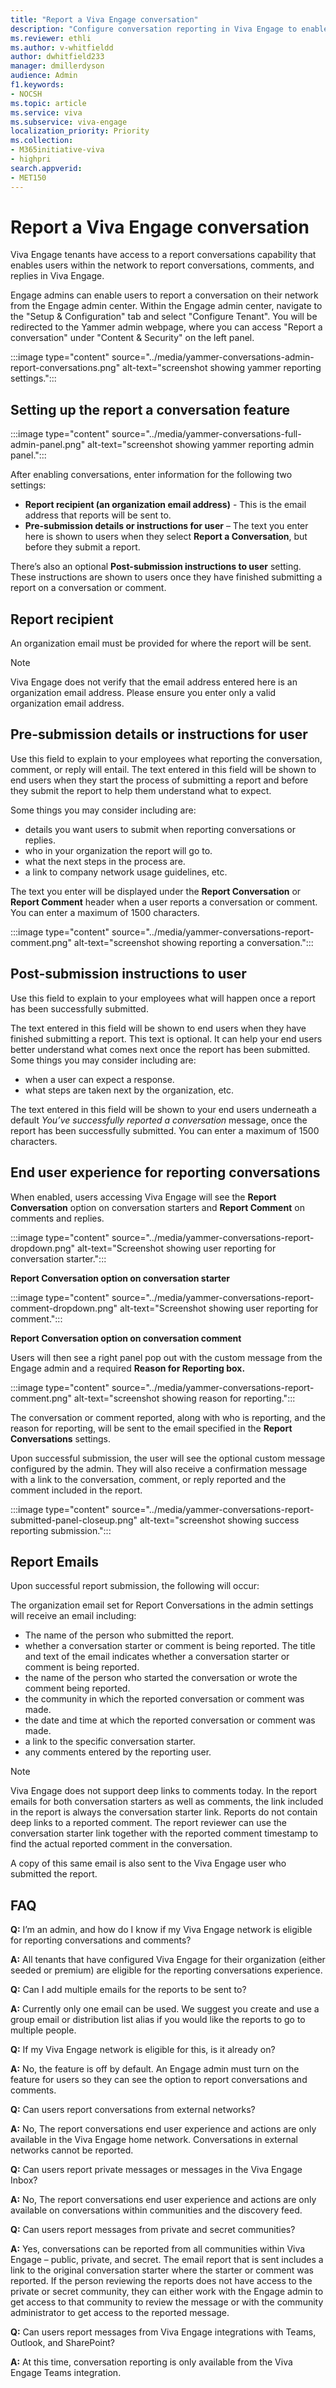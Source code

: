 ```yaml
---
title: "Report a Viva Engage conversation"
description: "Configure conversation reporting in Viva Engage to enable people to report conversation starter posts and comments that do not follow guidelines or policies."
ms.reviewer: ethli
ms.author: v-whitfieldd
author: dwhitfield233
manager: dmillerdyson
audience: Admin
f1.keywords:
- NOCSH
ms.topic: article
ms.service: viva
ms.subservice: viva-engage
localization_priority: Priority
ms.collection:  
- M365initiative-viva
- highpri
search.appverid:
- MET150
---
```


# Report a Viva Engage conversation

 Viva Engage tenants have access to a report conversations capability that enables users within the network to report conversations, comments, and replies in Viva Engage.

 Engage admins can enable users to report a conversation on their network from the Engage admin center. Within the Engage admin center, navigate to the "Setup & Configuration" tab and select "Configure Tenant". You will be redirected to the Yammer admin webpage, where you can access "Report a conversation" under "Content & Security" on the left panel.

:::image type="content" source="../media/yammer-conversations-admin-report-conversations.png" alt-text="screenshot showing yammer reporting settings.":::

## Setting up the report a conversation feature

:::image type="content" source="../media/yammer-conversations-full-admin-panel.png" alt-text="screenshot showing yammer reporting admin panel.":::

After enabling conversations, enter information for the following two settings:

- **Report recipient (an organization email address)** - This is the email address that reports will be sent to.
- **Pre-submission details or instructions for user** – The text you enter here is shown to users when they select **Report a Conversation**, but before they submit a report.

There’s also an optional **Post-submission instructions to user** setting. These instructions are shown to users once they have finished submitting a report on a conversation or comment.

## Report recipient

An organization email must be provided for where the report will be sent.

> [!NOTE]
> Viva Engage does not verify that the email address entered here is an organization email address. Please ensure you enter only a valid organization email address.

## Pre-submission details or instructions for user

Use this field to explain to your employees what reporting the conversation, comment, or reply will entail. The text entered in this field will be shown to end users when they start the process of submitting a report and before they submit the report to help them understand what to expect.

Some things you may consider including are:

- details you want users to submit when reporting conversations or replies.
- who in your organization the report will go to.
- what the next steps in the process are.
- a link to company network usage guidelines, etc.

The text you enter will be displayed under the **Report Conversation** or **Report Comment** header when a user reports a conversation or comment. You can enter a maximum of 1500 characters.

:::image type="content" source="../media/yammer-conversations-report-comment.png" alt-text="screenshot showing reporting a conversation.":::

## Post-submission instructions to user

Use this field to explain to your employees what will happen once a report has been successfully submitted.

The text entered in this field will be shown to end users when they have finished submitting a report. This text is optional. It can help your end users better understand what comes next once the report has been submitted. Some things you may consider including are:

- when a user can expect a response.
- what steps are taken next by the organization, etc.

The text entered in this field will be shown to your end users underneath a default *You’ve successfully reported a conversation* message, once the report has been successfully submitted. You can enter a maximum of 1500 characters.

## End user experience for reporting conversations

When enabled, users accessing Viva Engage will see the **Report Conversation** option on conversation starters and **Report Comment** on comments and replies.

:::image type="content" source="../media/yammer-conversations-report-dropdown.png" alt-text="Screenshot showing user reporting for conversation starter.":::

**Report Conversation option on conversation starter**

:::image type="content" source="../media/yammer-conversations-report-comment-dropdown.png" alt-text="Screenshot showing user reporting for comment.":::

**Report Conversation option on conversation comment**

Users will then see a right panel pop out with the custom message from the Engage admin and a required **Reason for Reporting box.**

:::image type="content" source="../media/yammer-conversations-report-comment.png" alt-text="screenshot showing reason for reporting.":::

The conversation or comment reported, along with who is reporting, and the reason for reporting, will be sent to the email specified in the **Report Conversations** settings.

Upon successful submission, the user will see the optional custom message configured by the admin. They will also receive a confirmation message with a link to the conversation, comment, or reply reported and the comment included in the report.

:::image type="content" source="../media/yammer-conversations-report-submitted-panel-closeup.png" alt-text="screenshot showing success reporting submission.":::

## Report Emails

Upon successful report submission, the following will occur:

The organization email set for Report Conversations in the admin settings will receive an email including:

- The name of the person who submitted the report.
- whether a conversation starter or comment is being reported. The title and text of the email indicates whether a conversation starter or comment is being reported.
- the name of the person who started the conversation or wrote the comment being reported.
- the community in which the reported conversation or comment was made.
- the date and time at which the reported conversation or comment was made.
- a link to the specific conversation starter.
- any comments entered by the reporting user.

> [!NOTE]
> Viva Engage does not support deep links to comments today. In the report emails for both conversation starters as well as comments, the link included in the report is always the conversation starter link. Reports do not contain deep links to a reported comment. The report reviewer can use the conversation starter link together with the reported comment timestamp to find the actual reported comment in the conversation.

A copy of this same email is also sent to the Viva Engage user who submitted the report.

## FAQ

**Q:** I’m an admin, and how do I know if my Viva Engage network is eligible for reporting conversations and comments?

**A:** All tenants that have configured Viva Engage for their organization (either seeded or premium) are eligible for the reporting conversations experience.

**Q:** Can I add multiple emails for the reports to be sent to?

**A:** Currently only one email can be used. We suggest you create and use a group email or distribution list alias if you would like the reports to go to multiple people.

**Q:** If my Viva Engage network is eligible for this, is it already on?

**A:** No, the feature is off by default. An Engage admin must turn on the feature for users so they can see the option to report conversations and comments.

**Q:** Can users report conversations from external networks?

**A:** No, The report conversations end user experience and actions are only available in the Viva Engage home network. Conversations in external networks cannot be reported.

**Q:** Can users report private messages or messages in the Viva Engage Inbox?

**A:** No, The report conversations end user experience and actions are only available on conversations within communities and the discovery feed.

**Q:** Can users report messages from private and secret communities?

**A:** Yes, conversations can be reported from all communities within Viva Engage – public, private, and secret. The email report that is sent includes a link to the original conversation starter where the starter or comment was reported. If the person reviewing the reports does not have access to the private or secret community, they can either work with the Engage admin to get access to that community to review the message or with the community administrator to get access to the reported message.

**Q:** Can users report messages from Viva Engage integrations with Teams, Outlook, and SharePoint?

**A:** At this time, conversation reporting is only available from the Viva Engage Teams integration.
